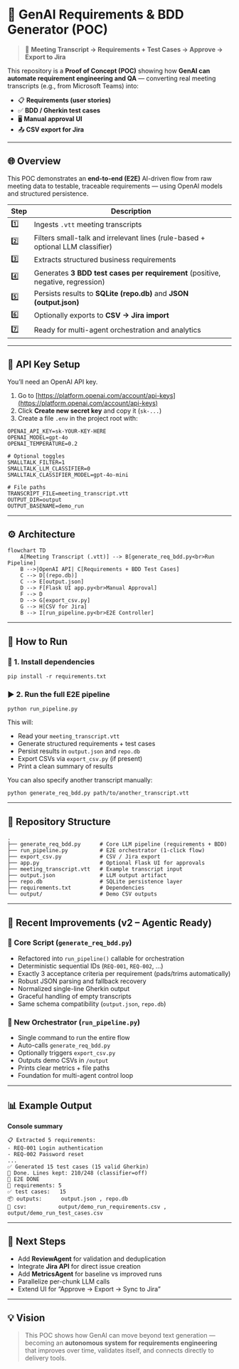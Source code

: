 # 🤖 GenAI Requirements & BDD Generator (POC)

> 📝 **Meeting Transcript → Requirements + Test Cases → Approve → Export to Jira**

This repository is a **Proof of Concept (POC)** showing how **GenAI can automate requirement engineering and QA** — converting real meeting transcripts (e.g., from Microsoft Teams) into:

- 📋 **Requirements (user stories)**
- ✅ **BDD / Gherkin test cases**
- 🖥️ **Manual approval UI**
- 📤 **CSV export for Jira**

---

## 🌐 Overview

This POC demonstrates an **end-to-end (E2E)** AI-driven flow from raw meeting data to testable, traceable requirements — using OpenAI models and structured persistence.

| Step | Description |
|------|--------------|
| 1️⃣ | Ingests `.vtt` meeting transcripts |
| 2️⃣ | Filters small-talk and irrelevant lines (rule-based + optional LLM classifier) |
| 3️⃣ | Extracts structured business requirements |
| 4️⃣ | Generates **3 BDD test cases per requirement** (positive, negative, regression) |
| 5️⃣ | Persists results to **SQLite (repo.db)** and **JSON (output.json)** |
| 6️⃣ | Optionally exports to **CSV → Jira import** |
| 7️⃣ | Ready for multi-agent orchestration and analytics |

---

## 🔐 API Key Setup

You’ll need an OpenAI API key.

1. Go to [https://platform.openai.com/account/api-keys](https://platform.openai.com/account/api-keys)
2. Click **Create new secret key** and copy it (`sk-...`)
3. Create a file `.env` in the project root with:

```
OPENAI_API_KEY=sk-YOUR-KEY-HERE
OPENAI_MODEL=gpt-4o
OPENAI_TEMPERATURE=0.2

# Optional toggles
SMALLTALK_FILTER=1
SMALLTALK_LLM_CLASSIFIER=0
SMALLTALK_CLASSIFIER_MODEL=gpt-4o-mini

# File paths
TRANSCRIPT_FILE=meeting_transcript.vtt
OUTPUT_DIR=output
OUTPUT_BASENAME=demo_run
```

---

## ⚙️ Architecture

```mermaid
flowchart TD
    A[Meeting Transcript (.vtt)] --> B[generate_req_bdd.py<br>Run Pipeline]
    B -->|OpenAI API| C[Requirements + BDD Test Cases]
    C --> D[(repo.db)]
    C --> E[output.json]
    D --> F[Flask UI app.py<br>Manual Approval]
    F --> D
    D --> G[export_csv.py]
    G --> H[CSV for Jira]
    B --> I[run_pipeline.py<br>E2E Controller]
```

---

## 🚀 How to Run

### 🧩 1. Install dependencies
```
pip install -r requirements.txt
```

### ▶️ 2. Run the full E2E pipeline
```
python run_pipeline.py
```

This will:
- Read your `meeting_transcript.vtt`
- Generate structured requirements + test cases
- Persist results in `output.json` and `repo.db`
- Export CSVs via `export_csv.py` (if present)
- Print a clean summary of results

You can also specify another transcript manually:
```
python generate_req_bdd.py path/to/another_transcript.vtt
```

---

## 🧱 Repository Structure

```
.
├── generate_req_bdd.py      # Core LLM pipeline (requirements + BDD)
├── run_pipeline.py          # E2E orchestrator (1-click flow)
├── export_csv.py            # CSV / Jira export
├── app.py                   # Optional Flask UI for approvals
├── meeting_transcript.vtt   # Example transcript input
├── output.json              # LLM output artifact
├── repo.db                  # SQLite persistence layer
├── requirements.txt         # Dependencies
└── output/                  # Demo CSV outputs
```

---

## 🧠 Recent Improvements (v2 – Agentic Ready)

### 🔄 Core Script (`generate_req_bdd.py`)
- Refactored into `run_pipeline()` callable for orchestration  
- Deterministic sequential IDs (`REQ-001`, `REQ-002`, …)  
- Exactly 3 acceptance criteria per requirement (pads/trims automatically)  
- Robust JSON parsing and fallback recovery  
- Normalized single-line Gherkin output  
- Graceful handling of empty transcripts  
- Same schema compatibility (`output.json`, `repo.db`)

### 🚀 New Orchestrator (`run_pipeline.py`)
- Single command to run the entire flow  
- Auto-calls `generate_req_bdd.py`  
- Optionally triggers `export_csv.py`  
- Outputs demo CSVs in `/output`  
- Prints clear metrics + file paths  
- Foundation for multi-agent control loop  

---

## 📊 Example Output

**Console summary**
```
📋 Extracted 5 requirements:
- REQ-001 Login authentication
- REQ-002 Password reset
...
✅ Generated 15 test cases (15 valid Gherkin)
🎯 Done. Lines kept: 210/248 (classifier=off)
🚀 E2E DONE
🧩 requirements: 5
✅ test cases:   15
📦 outputs:      output.json , repo.db
📑 csv:          output/demo_run_requirements.csv , output/demo_run_test_cases.csv
```

---

## 🧩 Next Steps
- Add **ReviewAgent** for validation and deduplication  
- Integrate **Jira API** for direct issue creation  
- Add **MetricsAgent** for baseline vs improved runs  
- Parallelize per-chunk LLM calls  
- Extend UI for “Approve → Export → Sync to Jira”

---

## 💡 Vision
> This POC shows how GenAI can move beyond text generation —  
> becoming an **autonomous system for requirements engineering**  
> that improves over time, validates itself, and connects directly to delivery tools.